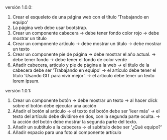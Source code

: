 versión 1.0.0:
1. Crear el esqueleto de una página web con el título 'Trabajando en equipo'
2. La página web debe usar bootstrap.
3. Crear un componente cabecera
	-> debe tener fondo color rojo
	-> debe mostrar un título
4. Crear un componente artículo
	-> debe mostrar un título
	-> debe mostrar un texto
5. Crear un componente pie de página
	-> debe mostrar el año actual.
	-> debe tener fondo
	-> debe tener el fondo de color verde
6. Añadir cabecera, artículo y pie de página a la web
	-> el título de la cabecera debe ser 'Trabajando en equipo'
	-> el artículo debe tener el título 'Usando GIT para vivir mejor'.
	-> el artículo debe tener un texto lorem ipsum.

versión 1.0.1:
1. Crear un componente botón
	-> debe mostrar un texto
	-> al hacer click sobre el botón debe ejecutar una acción
2. Añadir el botón al artículo
	-> el texto del botón debe ser 'leer más'
	-> el texto del artículo debe dividirse en dos, con la segunda parte oculta.
	-> la acción del botón debe mostrar la segunda parte del texto.
3. Añadir un subtítulo a la cabecera
	-> el subtítulo debe ser '¿Qué equipo?'
4. Añadir espacio para una foto al componente artículo
